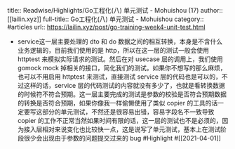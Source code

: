 title:: Readwise/Highlights/Go工程化(八) 单元测试 - Mohuishou (17)
author:: [[lailin.xyz]]
full-title:: Go工程化(八) 单元测试 - Mohuishou
category:: #articles
url:: https://lailin.xyz/post/go-training-week4-unit-test.html

- service这一层主要处理的 dto 和 do 数据之间的相互转换，本身是不含什么业务逻辑的，目前我们使用的是 http，所以在这一层的测试一般会使用 httptest 来模拟实际请求的测试。然后在对 usecase 层的调用上，我们使用 gomock mock 掉相关的接口，简化我们的测试。如果你不想写的那么麻烦，也可以不用启用 httptest 来测试，直接测试 service 层的代码也是可以的，不过这样的话，service 层的代码测试的内容就没有多少了，也就是看转换数据的时候符不符合预期。这一层主要完成的测试是参数的校验是否符合预期数据的转换是否符合预期，如果你像我一样偷懒使用了类似 copier 的工具的话一定要写这部分的单元测试，不然还是很容易出错，容易字段名不一致导致 copier 的工作不正常当然如果时间有限的话，这一层的测试也不是必须的，因为接入层相对来说变化也比较快一点，这是说写了单元测试，基本上在测试阶段很少会出现由于参数的问题提交过来的 bug #Highlight #[[2021-04-01]]